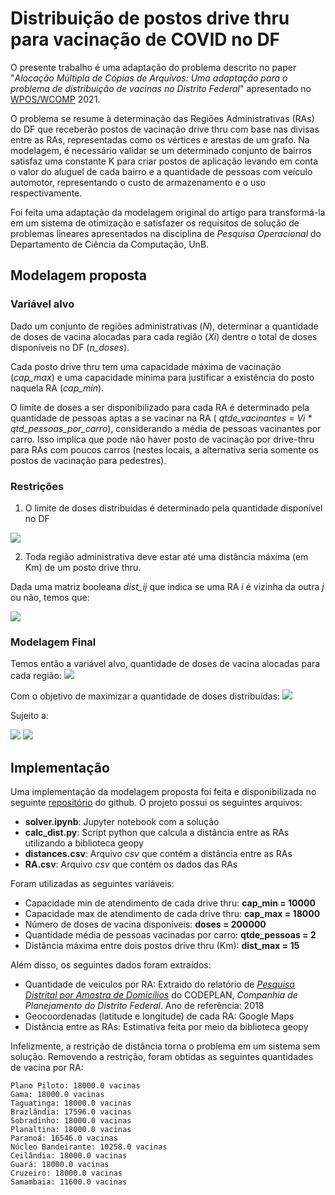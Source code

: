 # Distribuição de postos drive thru para vacinação de COVID no DF

O presente trabalho é uma adaptação do problema descrito no paper "*Alocação Múltipla de Cópias de Arquivos: Uma adaptação para o problema de distribuição de vacinas no Distrito Federal*" apresentado no [WPOS/WCOMP](http://wpos.unb.br) 2021.

O problema se resume à determinação das Regiões Administrativas (RAs) do DF que receberão postos de vacinação drive thru com base nas divisas entre as RAs, representadas como os vértices e arestas de um grafo. Na modelagem, é necessário validar se um determinado conjunto de bairros satisfaz uma constante K para criar postos de aplicação levando em conta o valor do aluguel de cada bairro e a quantidade de pessoas com veículo automotor, representando o custo de armazenamento e o uso respectivamente.

Foi feita uma adaptação da modelagem original do artigo para transformá-la em um sistema de otimização e satisfazer os requisitos de solução de problemas lineares apresentados na disciplina de *Pesquisa Operacional* do Departamento de Ciência da Computação, UnB.

## Modelagem proposta


### Variável alvo

Dado um conjunto de regiões administrativas (*N*), determinar a quantidade de doses de vacina alocadas para cada região (*Xi*) dentre o total de doses disponíveis no DF (*n_doses*).

Cada posto drive thru tem uma capacidade máxima de vacinação (*cap_max*) e uma capacidade mínima para justificar a existência do posto naquela RA (*cap_min*).

O limite de doses a ser disponibilizado para cada RA é determinado pela quantidade de pessoas aptas a se vacinar na RA ( *qtde_vacinantes = Vi * qtd_pessoas_por_carro*), considerando a média de pessoas vacinantes por carro. Isso implica que pode não haver posto de vacinação por drive-thru para RAs com poucos carros (nestes locais, a alternativa seria somente os postos de vacinação para pedestres).

### Restrições

1. O limite de doses distribuídas é determinado pela quantidade disponível no DF

<img src="https://latex.codecogs.com/gif.latex?\sum_{i=0}^{N} X_{i} \leq doses " />

2. Toda região administrativa deve estar até uma distância máxima (em Km) de um posto drive thru.

Dada uma matriz booleana *dist_ij* que indica se uma RA *i* é vizinha da outra *j* ou não, temos que:

<img src="https://latex.codecogs.com/gif.latex?\sum_{N}^{j = 0} X_{j} dist_{ij} \geq min\_doses, \forall i\epsilon N " />

### Modelagem Final

Temos então a variável alvo, quantidade de doses de vacina alocadas para cada região:
<img src="https://latex.codecogs.com/gif.latex?X_i, i\epsilon N, 0 \leq  X_i \leq min(cap\_max, qtde\_vacinantes) " />

Com o objetivo de maximizar a quantidade de doses distribuídas:
<img src="https://latex.codecogs.com/gif.latex?max(\sum_{i=0}^{N}Xi) " />

Sujeito a:

<img src="https://latex.codecogs.com/gif.latex?\sum_{i=0}^{N} X_{i} \leq doses" />
<img src="https://latex.codecogs.com/gif.latex?\sum_{N}^{j = 0} X_{j} dist_{ij} \geq min\_doses, \forall i\epsilon N " />


## Implementação

Uma implementação da modelagem proposta foi feita e disponibilizada no seguinte [repositório](https://github.com/FernandaAmaral/vaccinationPoints) do github. O projeto possui os seguintes arquivos:

- **solver.ipynb**: Jupyter notebook com a solução
- **calc_dist.py**: Script python que calcula a distância entre as RAs utilizando a biblioteca geopy
- **distances.csv**: Arquivo *csv* que contém a distância entre as RAs
- **RA.csv**: Arquivo *csv* que contém os dados das RAs

Foram utilizadas as seguintes variáveis:

- Capacidade min de atendimento de cada drive thru: **cap_min = 10000**
- Capacidade max de atendimento de cada drive thru: **cap_max = 18000**
- Número de doses de vacina disponíveis: **doses = 200000**
- Quantidade média de pessoas vacinadas por carro: **qtde_pessoas = 2**
- Distância máxima entre dois postos drive thru (Km): **dist_max = 15**

Além disso, os seguintes dados foram extraídos:

- Quantidade de veiculos por RA: Extraído do relatório de [*Pesquisa Distrital por Amostra de Domicílios*](https://www.codeplan.df.gov.br/pdad-2018/) do CODEPLAN, *Companhia de Planejamento do Distrito Federal*. Ano de referência: 2018
- Geocoordenadas (latitude e longitude) de cada RA: Google Maps
- Distância entre as RAs: Estimativa feita por meio da biblioteca geopy

Infelizmente, a restrição de distância torna o problema em um sistema sem solução. Removendo a restrição, foram obtidas as seguintes quantidades de vacina por RA:

```
Plano Piloto: 18000.0 vacinas
Gama: 18000.0 vacinas
Taguatinga: 18000.0 vacinas
Brazlândia: 17596.0 vacinas
Sobradinho: 18000.0 vacinas
Planaltina: 18000.0 vacinas
Paranoá: 16546.0 vacinas
Núcleo Bandeirante: 10258.0 vacinas
Ceilândia: 18000.0 vacinas
Guará: 18000.0 vacinas
Cruzeiro: 18000.0 vacinas
Samambaia: 11600.0 vacinas
```



